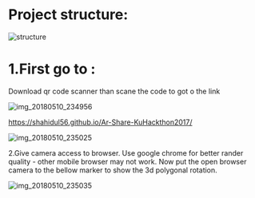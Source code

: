 

Project structure:
===================================


![structure](https://user-images.githubusercontent.com/11449967/39885555-b2085e4a-54ae-11e8-836a-5e7081045980.PNG)



1.First go to  :
===========================
Download qr code scanner than scane the code to got o the link

![img_20180510_234956](https://user-images.githubusercontent.com/11449967/39885059-7f7937ca-54ad-11e8-975e-3eaf8c3bd800.jpg)

https://shahidul56.github.io/Ar-Share-KuHackthon2017/

![img_20180510_235025](https://user-images.githubusercontent.com/11449967/39885054-7ed8c70e-54ad-11e8-9dcd-5326bccba11c.jpg)



2.Give camera access to browser. Use google chrome for better rander quality - other mobile browser may not work.
Now put the open browser camera to the bellow marker to show the 3d polygonal rotation.

![img_20180510_235035](https://user-images.githubusercontent.com/11449967/39885057-7f1de7c6-54ad-11e8-8f19-92f0ccf0654c.jpg)







